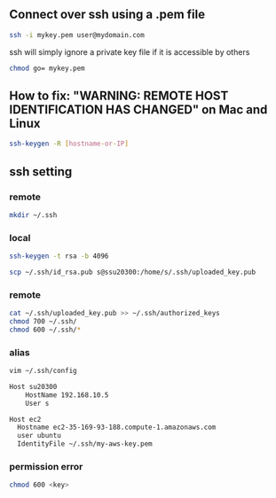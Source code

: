 ## Connect over ssh using a .pem file
```bash
ssh -i mykey.pem user@mydomain.com
```
ssh will simply ignore a private key file if it is accessible by others
```bash
chmod go= mykey.pem
```


## How to fix: "WARNING: REMOTE HOST IDENTIFICATION HAS CHANGED" on Mac and Linux

```bash
ssh-keygen -R [hostname-or-IP]
```

## ssh setting

### remote

```bash
mkdir ~/.ssh
```

### local

```bash
ssh-keygen -t rsa -b 4096
```

```bash
scp ~/.ssh/id_rsa.pub s@ssu20300:/home/s/.ssh/uploaded_key.pub
```

### remote

```bash
cat ~/.ssh/uploaded_key.pub >> ~/.ssh/authorized_keys
chmod 700 ~/.ssh/
chmod 600 ~/.ssh/*
```

### alias

```bash
vim ~/.ssh/config
```

```bash
Host su20300
    HostName 192.168.10.5
    User s
```
```bash
Host ec2
  Hostname ec2-35-169-93-188.compute-1.amazonaws.com
  user ubuntu
  IdentityFile ~/.ssh/my-aws-key.pem
```

### permission error
```bash
chmod 600 <key>
```
